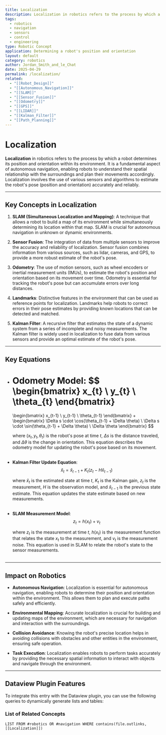```yaml
---
title: Localization
description: Localization in robotics refers to the process by which a robot determines its position and orientation within its environment.
tags:
  - robotics
  - navigation
  - sensors
  - control
  - engineering
type: Robotic Concept
application: Determining a robot's position and orientation
layout: default
category: robotics
author: Jordan_Smith_and_le_Chat
date: 2025-04-29
permalink: /localization/
related:
  - "[[Robot_Design]]"
  - "[[Autonomous_Navigation]]"
  - "[[SLAM]]"
  - "[[Sensor_Fusion]]"
  - "[[Odometry]]"
  - "[[GPS]]"
  - "[[LIDAR]]"
  - "[[Kalman_Filter]]"
  - "[[Path_Planning]]"
---
```


# Localization

**Localization** in robotics refers to the process by which a robot determines its position and orientation within its environment. It is a fundamental aspect of autonomous navigation, enabling robots to understand their spatial relationship with the surroundings and plan their movements accordingly. Localization involves the use of various sensors and algorithms to estimate the robot's pose (position and orientation) accurately and reliably.

---

## Key Concepts in Localization

1. **SLAM (Simultaneous Localization and Mapping)**: A technique that allows a robot to build a map of its environment while simultaneously determining its location within that map. SLAM is crucial for autonomous navigation in unknown or dynamic environments.

2. **Sensor Fusion**: The integration of data from multiple sensors to improve the accuracy and reliability of localization. Sensor fusion combines information from various sources, such as lidar, cameras, and GPS, to provide a more robust estimate of the robot's pose.

3. **Odometry**: The use of motion sensors, such as wheel encoders or inertial measurement units (IMUs), to estimate the robot's position and orientation based on its movement over time. Odometry is essential for tracking the robot's pose but can accumulate errors over long distances.

4. **Landmarks**: Distinctive features in the environment that can be used as reference points for localization. Landmarks help robots to correct errors in their pose estimates by providing known locations that can be detected and matched.

5. **Kalman Filter**: A recursive filter that estimates the state of a dynamic system from a series of incomplete and noisy measurements. The Kalman filter is widely used in localization to fuse data from various sensors and provide an optimal estimate of the robot's pose.

---

## Key Equations

- **Odometry Model**:
  $$
  \begin{bmatrix}
  x_{t} \\
  y_{t} \\
  \theta_{t}
  \end{bmatrix}
  =
  \begin{bmatrix}
  x_{t-1} \\
  y_{t-1} \\
  \theta_{t-1}
  \end{bmatrix}
  +
  \begin{bmatrix}
  \Delta s \cdot \cos(\theta_{t-1} + \Delta \theta) \\
  \Delta s \cdot \sin(\theta_{t-1} + \Delta \theta) \\
  \Delta \theta
  \end{bmatrix}
  $$

  where $(x_t, y_t, \theta_t)$ is the robot's pose at time $t$, $\Delta s$ is the distance traveled, and $\Delta \theta$ is the change in orientation. This equation describes the odometry model for updating the robot's pose based on its movement.
  <br></br>

- **Kalman Filter Update Equation**:
  $$
  \hat{x}_t = \hat{x}_{t-1} + K_t (z_t - H \hat{x}_{t-1})
  $$

  where $\hat{x}_t$ is the estimated state at time $t$, $K_t$ is the Kalman gain, $z_t$ is the measurement, $H$ is the observation model, and $\hat{x}_{t-1}$ is the previous state estimate. This equation updates the state estimate based on new measurements.
  <br></br>

- **SLAM Measurement Model**:
  $$
  z_t = h(x_t) + v_t
  $$

  where $z_t$ is the measurement at time $t$, $h(x_t)$ is the measurement function that relates the state $x_t$ to the measurement, and $v_t$ is the measurement noise. This equation is used in SLAM to relate the robot's state to the sensor measurements.
  <br></br>

---

## Impact on Robotics

- **Autonomous Navigation**: Localization is essential for autonomous navigation, enabling robots to determine their position and orientation within the environment. This allows them to plan and execute paths safely and efficiently.

- **Environmental Mapping**: Accurate localization is crucial for building and updating maps of the environment, which are necessary for navigation and interaction with the surroundings.

- **Collision Avoidance**: Knowing the robot's precise location helps in avoiding collisions with obstacles and other entities in the environment, ensuring safe operation.

- **Task Execution**: Localization enables robots to perform tasks accurately by providing the necessary spatial information to interact with objects and navigate through the environment.

---

## Dataview Plugin Features

To integrate this entry with the Dataview plugin, you can use the following queries to dynamically generate lists and tables:

### List of Related Concepts
```dataview
LIST FROM #robotics OR #navigation WHERE contains(file.outlinks, [[Localization]])
